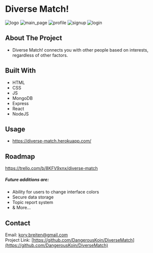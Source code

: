 # Diverse Match!
![logo](https://i.imgur.com/pRikt4L.png)
![main_page](https://i.imgur.com/dw4hyFa.png)
![profile](https://i.imgur.com/zYQNFoR.png)
![signup](https://i.imgur.com/mcd27Hd.png)
![login](https://i.imgur.com/w1Fbkgk.png)


<!-- ABOUT THE PROJECT -->
## About The Project
* Diverse Match! connects you with other people based on interests, regardless of other factors.


## Built With
* HTML
* CSS
* JS
* MongoDB
* Express
* React
* NodeJS


<!-- USAGE EXAMPLES -->
## Usage
* https://diverse-match.herokuapp.com/


<!-- ROADMAP -->
## Roadmap
https://trello.com/b/8KFV9xnx/diverse-match


##### Future additions are:
* Ability for users to change interface colors
* Secure data storage
* Topic report system
* & More...


<!-- CONTACT -->
## Contact
Email: kory.breiten@gmail.com
<br>
Project Link: [https://github.com/DangerousKoin/DiverseMatch](https://github.com/DangerousKoin/DiverseMatch)
